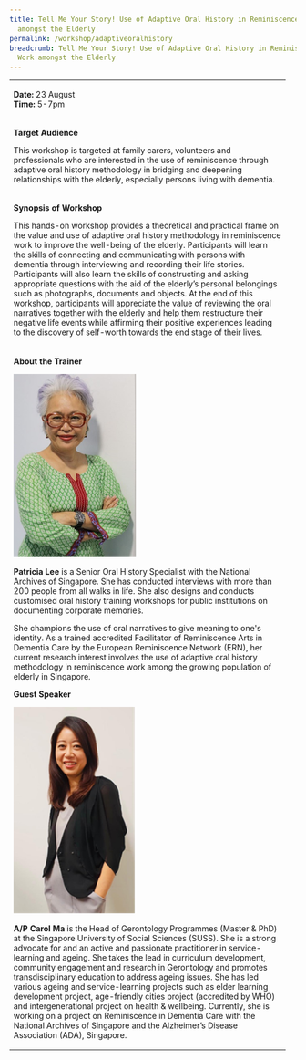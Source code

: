 ```yaml
---
title: Tell Me Your Story! Use of Adaptive Oral History in Reminiscence Work
  amongst the Elderly
permalink: /workshop/adaptiveoralhistory
breadcrumb: Tell Me Your Story! Use of Adaptive Oral History in Reminiscence
  Work amongst the Elderly
---
```

<table>
<tbody>
<tr>
<td width="471">
<p><strong>Date: </strong>23 August
	<br><strong>Time: </strong>5-7pm 

<tr>
<td width="471">
<p><strong>Target Audience</strong></p>
<p>This workshop is targeted at family carers, volunteers and professionals who are interested in the use of reminiscence through adaptive oral history methodology in bridging and deepening relationships with the elderly, especially persons living with dementia. </p>
</td>
</tr>
<tr>
<td width="471">
<p><strong>Synopsis of Workshop</strong></p>
<p>This hands-on workshop provides a theoretical and practical frame on the value and use of adaptive oral history methodology in reminiscence work to improve the well-being of the elderly. Participants will learn the skills of connecting and communicating with persons with dementia through interviewing and recording their life stories. Participants will also learn the skills of constructing and asking appropriate questions with the aid of the elderly’s personal belongings such as photographs, documents and objects. At the end of this workshop, participants will appreciate the value of reviewing the oral narratives together with the elderly and help them restructure their negative life events while affirming their positive experiences leading to the discovery of self-worth towards the end stage of their lives. </p>
</td>
</tr>
<tr>
<td width="471">
<p><strong>About the Trainer</strong></p>
<img src="/images/patricialee.png" alt="Patricia Lee" style="width:215px;" /> 
<p><strong>Patricia Lee</strong> is a Senior Oral History Specialist with the National Archives of Singapore. She has conducted interviews with more than 200 people from all walks in life.  She also designs and conducts customised oral history training workshops for public institutions on documenting corporate memories. </p>
	
<p>She champions the use of oral narratives to give meaning to one's identity.  As a trained accredited Facilitator of Reminiscence Arts in Dementia Care by the European Reminiscence Network (ERN), her current research interest involves the use of adaptive oral history methodology in reminiscence work among the growing population of elderly in Singapore.  </p>

<b>Guest Speaker</b>

<img src="/images/CarolMa.png" alt="CarolMa" style="width:215px;" /> 
	
<strong>A/P Carol Ma </strong> is the Head of Gerontology Programmes (Master & PhD) at the Singapore University of Social Sciences (SUSS). She is a strong advocate for and an active and passionate practitioner in service-learning and ageing. She takes the lead in curriculum development, community engagement and research in Gerontology and promotes transdisciplinary education to address ageing issues.  She has led various ageing and service-learning projects such as elder learning development project, age-friendly cities project (accredited by WHO) and intergenerational project on health & wellbeing. Currently, she is working on a project on Reminiscence in Dementia Care with the National Archives of Singapore and the Alzheimer’s Disease Association (ADA), Singapore.
	
</td>
</tr>